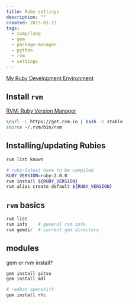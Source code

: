```yaml
---
title: Ruby settings
description: ""
created: 2015-01-13
tags:
  - comp/lang
  - gem
  - package-manager
  - python
  - rvm
  - settings
---
```


[My Ruby Development Environment](http://jimeh.me/blog/2011/11/01/my-ruby-development-environment/)

## Install `rvm`

[RVM: Ruby Version Manager](https://rvm.io/)

```sh
\curl -L https://get.rvm.io | bash -s stable
source ~/.rvm/bin/rvm
```

## Installing/updating Rubies

```sh
rvm list known

# ruby-latest have to be compiled
RUBY_VERSION=ruby-2.0.0
rvm install ${RUBY_VERSION}
rvm alias create default ${RUBY_VERSION}
```

## `rvm` basics

```sh
rvm list
rvm info    # general rvm info
rvm gemdir  # current gem directory
```

## modules

gem or rvm install?

```sh
gem install gitsu
gem install mdl

# redhat openshift
gem install rhc
```
